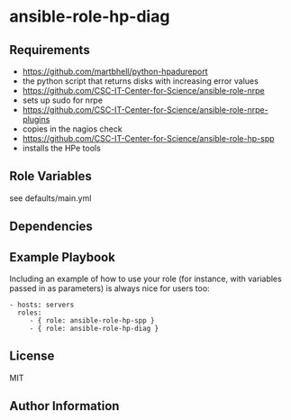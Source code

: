 ansible-role-hp-diag
=========

Requirements
------------

 - https://github.com/martbhell/python-hpadureport
  - the python script that returns disks with increasing error values
 - https://github.com/CSC-IT-Center-for-Science/ansible-role-nrpe
  - sets up sudo for nrpe
 - https://github.com/CSC-IT-Center-for-Science/ansible-role-nrpe-plugins
  - copies in the nagios check
 - https://github.com/CSC-IT-Center-for-Science/ansible-role-hp-spp
  - installs the HPe tools

Role Variables
--------------

see defaults/main.yml


Dependencies
------------


Example Playbook
----------------

Including an example of how to use your role (for instance, with variables passed in as parameters) is always nice for users too:

    - hosts: servers
      roles:
         - { role: ansible-role-hp-spp }
         - { role: ansible-role-hp-diag }

License
-------

MIT

Author Information
------------------
